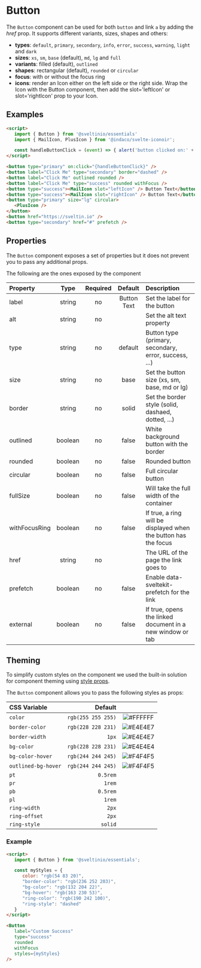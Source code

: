 # Button

The `Button` component can be used for both `button` and link `a` by adding the _href_ prop. It supports different variants, sizes, shapes and others:

- **types**: `default`, `primary`, `secondary`, `info`, `error`, `success`, `warning`, `light` and `dark`
- **sizes**: `xs`, `sm`, `base` (default), `md`, `lg` and `full`
- **variants**: filled (default), `outlined`
- **shapes**: rectangular (default), `rounded` or `circular`
- **focus**: with or without the focus ring
- **icons**: render an Icon either on the left side or the right side. Wrap the Icon with the Button component, then add the slot='leftIcon' or slot='rightIcon' prop to your Icon.

## Examples

```html
<script>
   import { Button } from '@sveltinio/essentials'
   import { MailIcon, PlusIcon } from '@indaco/svelte-iconoir';

   const handleButtonClick = (event) => { alert('button clicked on:' + event.detail); };
</script>

<button type="primary" on:click="{handleButtonClick}" />
<button label="Click Me" type="secondary" border="dashed" />
<button label="Click Me" outlined rounded />
<button label="Click Me" type="success" rounded withFocus />
<button type="success"><MailIcon slot="leftIcon" /> Button Text</button>
<button type="success"><MailIcon slot="rightIcon" /> Button Text</button>
<button type="primary" size="lg" circular>
   <PlusIcon />
</button>
<button href="https://sveltin.io" />
<button type="secondary" href="#" prefetch />
```

## Properties

The `Button` component exposes a set of properties but it does not prevent you to pass any additional props.

The following are the ones exposed by the component

| Property      |  Type   | Required |   Default   | Description                                                     |
| :------------ | :-----: | :------: | :---------: | :-------------------------------------------------------------- |
| label         | string  |    no    | Button Text | Set the label for the button                                    |
| alt           | string  |    no    |             | Set the alt text property                                       |
| type          | string  |    no    |   default   | Button type (primary, secondary, error, success, ...)           |
| size          | string  |    no    |    base     | Set the button size (xs, sm, base, md or lg)                    |
| border        | string  |    no    |    solid    | Set the border style (solid, dashaed, dotted, ...)              |
| outlined      | boolean |    no    |    false    | White background button with the border                         |
| rounded       | boolean |    no    |    false    | Rounded button                                                  |
| circular      | boolean |    no    |    false    | Full circular button                                            |
| fullSize      | boolean |    no    |    false    | Will take the full width of the container                       |
| withFocusRing | boolean |    no    |    false    | If true, a ring will be displayed when the button has the focus |
| href          | string  |    no    |             | The URL of the page the link goes to                            |
| prefetch      | boolean |    no    |    false    | Enable data-sveltekit-prefetch for the link                     |
| external      | boolean |    no    |    false    | If true, opens the linked document in a new window or tab       |

## Theming

To simplify custom styles on the component we used the built-in solution for component theming using [style props](https://svelte.dev/docs#template-syntax-component-directives---style-props).

The `Button` component allows you to pass the following styles as props:

| CSS Variable        | Default            | |
| :------------------ | ------------------:| :----------------------------------------------------------: |
| `color`             | `rgb(255 255 255)` | ![#FFFFFF](https://via.placeholder.com/15/FFFFFF/FFFFFF.png) |
| `border-color`      | `rgb(228 228 231)` | ![#E4E4E7](https://via.placeholder.com/15/E4E4E7/E4E4E7.png) |
| `border-width`      | `1px`              | ![#E4E4E7](https://via.placeholder.com/15/E4E4E7/E4E4E7.png) |
| `bg-color`          | `rgb(228 228 231)` | ![#E4E4E4](https://via.placeholder.com/15/E4E4E4/E4E4E4.png) |
| `bg-color-hover`    | `rgb(244 244 245)` | ![#F4F4F5](https://via.placeholder.com/15/F4F4F5/F4F4F5.png) |
| `outlined-bg-hover` | `rgb(244 244 245)` | ![#F4F4F5](https://via.placeholder.com/15/F4F4F5/F4F4F5.png) |
| `pt`                | `0.5rem`           | |
| `pr`                | `1rem`             | |
| `pb`                | `0.5rem`           | |
| `pl`                | `1rem`             | |
| `ring-width`        | `2px`              | |
| `ring-offset`       | `2px`              | |
| `ring-style`        | `solid`            | |

### Example

```html
<script>
   import { Button } from '@sveltinio/essentials';

   const myStyles = {
      color: "rgb(54 83 20)",
      "border-color": "rgb(236 252 203)",
      "bg-color": "rgb(132 204 22)",
      "bg-hover": "rgb(163 230 53)",
      "ring-color": "rgb(190 242 100)",
      "ring-style": "dashed"
   }
</script>

<Button
   label="Custom Success"
   type="success"
   rounded
   withFocus
   styles={myStyles}
/>
```
